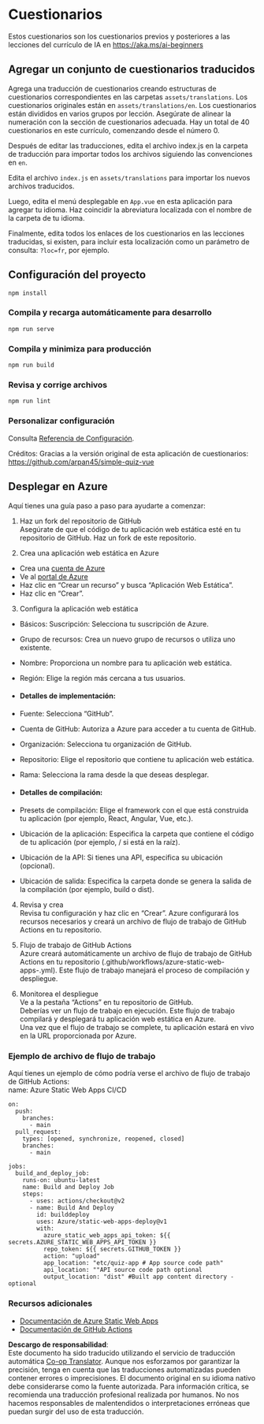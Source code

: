 <!--
CO_OP_TRANSLATOR_METADATA:
{
  "original_hash": "d699cf8509f74baa5b0b838de5cf0662",
  "translation_date": "2025-08-24T09:27:33+00:00",
  "source_file": "etc/quiz-app/README.md",
  "language_code": "es"
}
-->
# Cuestionarios

Estos cuestionarios son los cuestionarios previos y posteriores a las lecciones del currículo de IA en https://aka.ms/ai-beginners

## Agregar un conjunto de cuestionarios traducidos

Agrega una traducción de cuestionarios creando estructuras de cuestionarios correspondientes en las carpetas `assets/translations`. Los cuestionarios originales están en `assets/translations/en`. Los cuestionarios están divididos en varios grupos por lección. Asegúrate de alinear la numeración con la sección de cuestionarios adecuada. Hay un total de 40 cuestionarios en este currículo, comenzando desde el número 0.

Después de editar las traducciones, edita el archivo index.js en la carpeta de traducción para importar todos los archivos siguiendo las convenciones en `en`.

Edita el archivo `index.js` en `assets/translations` para importar los nuevos archivos traducidos.

Luego, edita el menú desplegable en `App.vue` en esta aplicación para agregar tu idioma. Haz coincidir la abreviatura localizada con el nombre de la carpeta de tu idioma.

Finalmente, edita todos los enlaces de los cuestionarios en las lecciones traducidas, si existen, para incluir esta localización como un parámetro de consulta: `?loc=fr`, por ejemplo.

## Configuración del proyecto

```
npm install
```

### Compila y recarga automáticamente para desarrollo

```
npm run serve
```

### Compila y minimiza para producción

```
npm run build
```

### Revisa y corrige archivos

```
npm run lint
```

### Personalizar configuración

Consulta [Referencia de Configuración](https://cli.vuejs.org/config/).

Créditos: Gracias a la versión original de esta aplicación de cuestionarios: https://github.com/arpan45/simple-quiz-vue

## Desplegar en Azure

Aquí tienes una guía paso a paso para ayudarte a comenzar:

1. Haz un fork del repositorio de GitHub  
Asegúrate de que el código de tu aplicación web estática esté en tu repositorio de GitHub. Haz un fork de este repositorio.

2. Crea una aplicación web estática en Azure  
- Crea una [cuenta de Azure](http://azure.microsoft.com)  
- Ve al [portal de Azure](https://portal.azure.com)  
- Haz clic en “Crear un recurso” y busca “Aplicación Web Estática”.  
- Haz clic en “Crear”.  

3. Configura la aplicación web estática  
- Básicos: Suscripción: Selecciona tu suscripción de Azure.  
- Grupo de recursos: Crea un nuevo grupo de recursos o utiliza uno existente.  
- Nombre: Proporciona un nombre para tu aplicación web estática.  
- Región: Elige la región más cercana a tus usuarios.  

- #### Detalles de implementación:  
- Fuente: Selecciona “GitHub”.  
- Cuenta de GitHub: Autoriza a Azure para acceder a tu cuenta de GitHub.  
- Organización: Selecciona tu organización de GitHub.  
- Repositorio: Elige el repositorio que contiene tu aplicación web estática.  
- Rama: Selecciona la rama desde la que deseas desplegar.  

- #### Detalles de compilación:  
- Presets de compilación: Elige el framework con el que está construida tu aplicación (por ejemplo, React, Angular, Vue, etc.).  
- Ubicación de la aplicación: Especifica la carpeta que contiene el código de tu aplicación (por ejemplo, / si está en la raíz).  
- Ubicación de la API: Si tienes una API, especifica su ubicación (opcional).  
- Ubicación de salida: Especifica la carpeta donde se genera la salida de la compilación (por ejemplo, build o dist).  

4. Revisa y crea  
Revisa tu configuración y haz clic en “Crear”. Azure configurará los recursos necesarios y creará un archivo de flujo de trabajo de GitHub Actions en tu repositorio.  

5. Flujo de trabajo de GitHub Actions  
Azure creará automáticamente un archivo de flujo de trabajo de GitHub Actions en tu repositorio (.github/workflows/azure-static-web-apps-<nombre>.yml). Este flujo de trabajo manejará el proceso de compilación y despliegue.  

6. Monitorea el despliegue  
Ve a la pestaña “Actions” en tu repositorio de GitHub.  
Deberías ver un flujo de trabajo en ejecución. Este flujo de trabajo compilará y desplegará tu aplicación web estática en Azure.  
Una vez que el flujo de trabajo se complete, tu aplicación estará en vivo en la URL proporcionada por Azure.  

### Ejemplo de archivo de flujo de trabajo

Aquí tienes un ejemplo de cómo podría verse el archivo de flujo de trabajo de GitHub Actions:  
name: Azure Static Web Apps CI/CD  
```
on:
  push:
    branches:
      - main
  pull_request:
    types: [opened, synchronize, reopened, closed]
    branches:
      - main

jobs:
  build_and_deploy_job:
    runs-on: ubuntu-latest
    name: Build and Deploy Job
    steps:
      - uses: actions/checkout@v2
      - name: Build And Deploy
        id: builddeploy
        uses: Azure/static-web-apps-deploy@v1
        with:
          azure_static_web_apps_api_token: ${{ secrets.AZURE_STATIC_WEB_APPS_API_TOKEN }}
          repo_token: ${{ secrets.GITHUB_TOKEN }}
          action: "upload"
          app_location: "etc/quiz-app # App source code path"
          api_location: ""API source code path optional
          output_location: "dist" #Built app content directory - optional
```

### Recursos adicionales  
- [Documentación de Azure Static Web Apps](https://learn.microsoft.com/azure/static-web-apps/getting-started)  
- [Documentación de GitHub Actions](https://docs.github.com/actions/use-cases-and-examples/deploying/deploying-to-azure-static-web-app)  

**Descargo de responsabilidad**:  
Este documento ha sido traducido utilizando el servicio de traducción automática [Co-op Translator](https://github.com/Azure/co-op-translator). Aunque nos esforzamos por garantizar la precisión, tenga en cuenta que las traducciones automatizadas pueden contener errores o imprecisiones. El documento original en su idioma nativo debe considerarse como la fuente autorizada. Para información crítica, se recomienda una traducción profesional realizada por humanos. No nos hacemos responsables de malentendidos o interpretaciones erróneas que puedan surgir del uso de esta traducción.